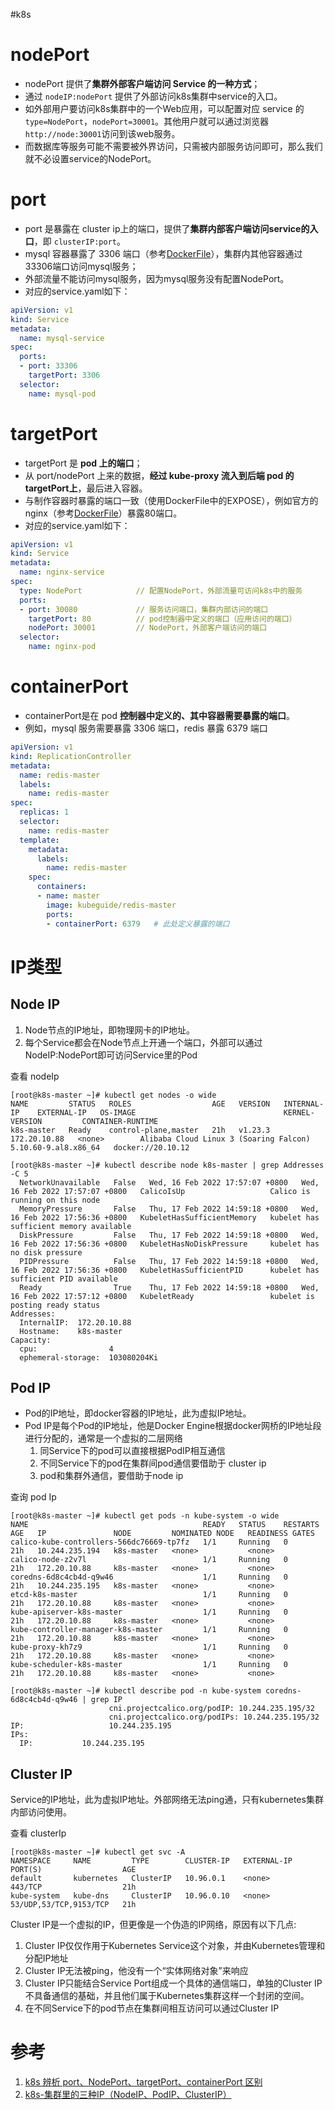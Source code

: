 #k8s 

# nodePort
- nodePort 提供了**集群外部客户端访问 Service 的一种方式**；
- 通过 `nodeIP:nodePort` 提供了外部访问k8s集群中service的入口。
- 如外部用户要访问k8s集群中的一个Web应用，可以配置对应 service 的`type=NodePort`，`nodePort=30001`。其他用户就可以通过浏览器`http://node:30001`访问到该web服务。
- 而数据库等服务可能不需要被外界访问，只需被内部服务访问即可，那么我们就不必设置service的NodePort。

# port
- port 是暴露在 cluster ip上的端口，提供了**集群内部客户端访问service的入口**，即 `clusterIP:port`。
- mysql 容器暴露了 3306 端口（参考[DockerFile](https://github.com/docker-library/mysql/)），集群内其他容器通过33306端口访问mysql服务；
- 外部流量不能访问mysql服务，因为mysql服务没有配置NodePort。
- 对应的service.yaml如下：

```yaml
apiVersion: v1
kind: Service
metadata:
  name: mysql-service
spec:
  ports:
  - port: 33306
    targetPort: 3306
  selector:
    name: mysql-pod
```

# targetPort
- targetPort 是 **pod 上的端口**；
- 从 port/nodePort 上来的数据，**经过 kube-proxy 流入到后端 pod 的targetPort上**，最后进入容器。
- 与制作容器时暴露的端口一致（使用DockerFile中的EXPOSE），例如官方的 nginx（参考[DockerFile](https://github.com/nginxinc/docker-nginx)）暴露80端口。
- 对应的service.yaml如下：

```yaml
apiVersion: v1
kind: Service
metadata:
  name: nginx-service
spec:
  type: NodePort            // 配置NodePort，外部流量可访问k8s中的服务
  ports:
  - port: 30080             // 服务访问端口，集群内部访问的端口
    targetPort: 80          // pod控制器中定义的端口（应用访问的端口）
    nodePort: 30001         // NodePort，外部客户端访问的端口
  selector:
    name: nginx-pod
```

# containerPort
- containerPort是在 pod **控制器中定义的、其中容器需要暴露的端口**。
- 例如，mysql 服务需要暴露 3306 端口，redis 暴露 6379 端口

```yaml
apiVersion: v1
kind: ReplicationController
metadata:
  name: redis-master
  labels: 
    name: redis-master
spec:
  replicas: 1
  selector:
    name: redis-master
  template:
    metadata:
      labels:
        name: redis-master
    spec:
      containers:
      - name: master
        image: kubeguide/redis-master
        ports:
        - containerPort: 6379	# 此处定义暴露的端口
```


# IP类型
## Node IP
1. Node节点的IP地址，即物理网卡的IP地址。  
2. 每个Service都会在Node节点上开通一个端口，外部可以通过NodeIP:NodePort即可访问Service里的Pod

查看 nodeIp
```shell
[root@k8s-master ~]# kubectl get nodes -o wide
NAME         STATUS   ROLES                  AGE   VERSION   INTERNAL-IP    EXTERNAL-IP   OS-IMAGE                                 KERNEL-VERSION         CONTAINER-RUNTIME
k8s-master   Ready    control-plane,master   21h   v1.23.3   172.20.10.88   <none>        Alibaba Cloud Linux 3 (Soaring Falcon)   5.10.60-9.al8.x86_64   docker://20.10.12

[root@k8s-master ~]# kubectl describe node k8s-master | grep Addresses -C 5
  NetworkUnavailable   False   Wed, 16 Feb 2022 17:57:07 +0800   Wed, 16 Feb 2022 17:57:07 +0800   CalicoIsUp                   Calico is running on this node
  MemoryPressure       False   Thu, 17 Feb 2022 14:59:18 +0800   Wed, 16 Feb 2022 17:56:36 +0800   KubeletHasSufficientMemory   kubelet has sufficient memory available
  DiskPressure         False   Thu, 17 Feb 2022 14:59:18 +0800   Wed, 16 Feb 2022 17:56:36 +0800   KubeletHasNoDiskPressure     kubelet has no disk pressure
  PIDPressure          False   Thu, 17 Feb 2022 14:59:18 +0800   Wed, 16 Feb 2022 17:56:36 +0800   KubeletHasSufficientPID      kubelet has sufficient PID available
  Ready                True    Thu, 17 Feb 2022 14:59:18 +0800   Wed, 16 Feb 2022 17:57:12 +0800   KubeletReady                 kubelet is posting ready status
Addresses:
  InternalIP:  172.20.10.88
  Hostname:    k8s-master
Capacity:
  cpu:                4
  ephemeral-storage:  103080204Ki
```


## Pod IP
- Pod的IP地址，即docker容器的IP地址，此为虚拟IP地址。  
- Pod IP是每个Pod的IP地址，他是Docker Engine根据docker网桥的IP地址段进行分配的，通常是一个虚拟的二层网络
	1.   同Service下的pod可以直接根据PodIP相互通信
	2.   不同Service下的pod在集群间pod通信要借助于 cluster ip
	3.   pod和集群外通信，要借助于node ip

查询 pod Ip
```shell
[root@k8s-master ~]# kubectl get pods -n kube-system -o wide
NAME                                       READY   STATUS    RESTARTS   AGE   IP               NODE         NOMINATED NODE   READINESS GATES
calico-kube-controllers-566dc76669-tp7fz   1/1     Running   0          21h   10.244.235.194   k8s-master   <none>           <none>
calico-node-z2v7l                          1/1     Running   0          21h   172.20.10.88     k8s-master   <none>           <none>
coredns-6d8c4cb4d-q9w46                    1/1     Running   0          21h   10.244.235.195   k8s-master   <none>           <none>
etcd-k8s-master                            1/1     Running   0          21h   172.20.10.88     k8s-master   <none>           <none>
kube-apiserver-k8s-master                  1/1     Running   0          21h   172.20.10.88     k8s-master   <none>           <none>
kube-controller-manager-k8s-master         1/1     Running   0          21h   172.20.10.88     k8s-master   <none>           <none>
kube-proxy-kh7z9                           1/1     Running   0          21h   172.20.10.88     k8s-master   <none>           <none>
kube-scheduler-k8s-master                  1/1     Running   0          21h   172.20.10.88     k8s-master   <none>           <none>

[root@k8s-master ~]# kubectl describe pod -n kube-system coredns-6d8c4cb4d-q9w46 | grep IP
                      cni.projectcalico.org/podIP: 10.244.235.195/32
                      cni.projectcalico.org/podIPs: 10.244.235.195/32
IP:                   10.244.235.195
IPs:
  IP:           10.244.235.195
```

## Cluster IP
Service的IP地址，此为虚拟IP地址。外部网络无法ping通，只有kubernetes集群内部访问使用。

查看 clusterIp
```shell
[root@k8s-master ~]# kubectl get svc -A
NAMESPACE     NAME         TYPE        CLUSTER-IP   EXTERNAL-IP   PORT(S)                  AGE
default       kubernetes   ClusterIP   10.96.0.1    <none>        443/TCP                  21h
kube-system   kube-dns     ClusterIP   10.96.0.10   <none>        53/UDP,53/TCP,9153/TCP   21h
```

Cluster IP是一个虚拟的IP，但更像是一个伪造的IP网络，原因有以下几点:
1.  Cluster IP仅仅作用于Kubernetes Service这个对象，并由Kubernetes管理和分配IP地址
2.  Cluster IP无法被ping，他没有一个“实体网络对象”来响应
3.  Cluster IP只能结合Service Port组成一个具体的通信端口，单独的Cluster IP不具备通信的基础，并且他们属于Kubernetes集群这样一个封闭的空间。
4.  在不同Service下的pod节点在集群间相互访问可以通过Cluster IP


# 参考
1. [k8s 辨析 port、NodePort、targetPort、containerPort 区别](https://www.cnblogs.com/veeupup/p/13545361.html)
2. [k8s-集群里的三种IP（NodeIP、PodIP、ClusterIP）](https://www.cnblogs.com/xjzyy/p/15904750.html)